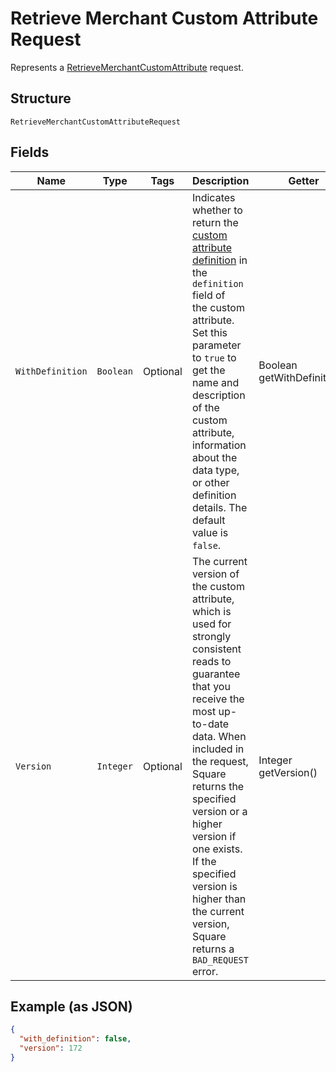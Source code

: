 
# Retrieve Merchant Custom Attribute Request

Represents a [RetrieveMerchantCustomAttribute](../../doc/api/merchant-custom-attributes.md#retrieve-merchant-custom-attribute) request.

## Structure

`RetrieveMerchantCustomAttributeRequest`

## Fields

| Name | Type | Tags | Description | Getter |
|  --- | --- | --- | --- | --- |
| `WithDefinition` | `Boolean` | Optional | Indicates whether to return the [custom attribute definition](entity:CustomAttributeDefinition) in the `definition` field of<br>the custom attribute. Set this parameter to `true` to get the name and description of the custom<br>attribute, information about the data type, or other definition details. The default value is `false`. | Boolean getWithDefinition() |
| `Version` | `Integer` | Optional | The current version of the custom attribute, which is used for strongly consistent reads to<br>guarantee that you receive the most up-to-date data. When included in the request, Square<br>returns the specified version or a higher version if one exists. If the specified version is<br>higher than the current version, Square returns a `BAD_REQUEST` error. | Integer getVersion() |

## Example (as JSON)

```json
{
  "with_definition": false,
  "version": 172
}
```

